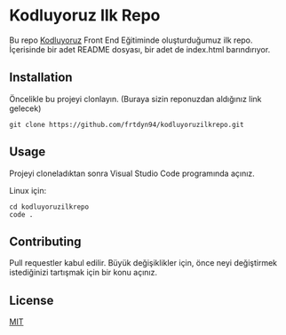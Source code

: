 # Kodluyoruz Ilk Repo

Bu repo [Kodluyoruz](https://www.kodluyoruz.org) Front End Eğitiminde oluşturduğumuz ilk repo. İçerisinde bir adet README dosyası, bir adet de index.html barındırıyor.

## Installation

Öncelikle bu projeyi clonlayın. (Buraya sizin reponuzdan aldığınız link gelecek)

    git clone https://github.com/frtdyn94/kodluyoruzilkrepo.git

## Usage

Projeyi cloneladıktan sonra Visual Studio Code programında açınız.

Linux için:

    cd kodluyoruzilkrepo
    code .

## Contributing

Pull requestler kabul edilir. Büyük değişiklikler için, önce neyi değiştirmek istediğinizi tartışmak için bir konu açınız.

## License

[MIT](google.com)
